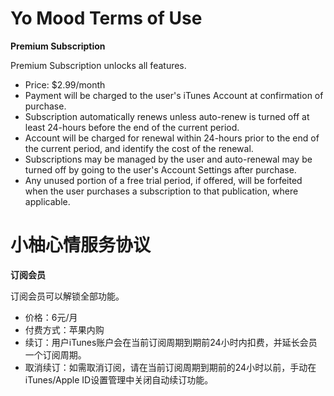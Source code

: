 # Yo Mood Terms of Use

**Premium Subscription**

Premium Subscription unlocks all features.

- Price: $2.99/month
- Payment will be charged to the user's iTunes Account at confirmation of purchase.
- Subscription automatically renews unless auto-renew is turned off at least 24-hours before the end of the current period.
- Account will be charged for renewal within 24-hours prior to the end of the current period, and identify the cost of the renewal.
- Subscriptions may be managed by the user and auto-renewal may be turned off by going to the user's Account Settings after purchase.
- Any unused portion of a free trial period, if offered, will be forfeited when the user purchases a subscription to that publication, where applicable.

# 小柚心情服务协议

**订阅会员**

订阅会员可以解锁全部功能。

- 价格：6元/月
- 付费方式：苹果内购
- 续订：用户iTunes账户会在当前订阅周期到期前24小时内扣费，并延长会员一个订阅周期。
- 取消续订：如需取消订阅，请在当前订阅周期到期前的24小时以前，手动在iTunes/Apple ID设置管理中关闭自动续订功能。
